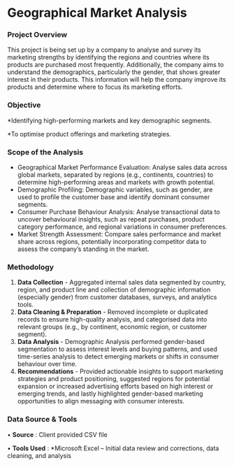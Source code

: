 # Geographical Market Analysis
### Project Overview
This project is being set up by a company to analyse and survey its marketing strengths by identifying the regions and countries where its products are purchased most frequently. Additionally, the company aims to understand the demographics, particularly the gender, that shows greater interest in their products. This information will help the company improve its products and determine where to focus its marketing efforts.
### Objective
*Identifying high-performing markets and key demographic segments.

*To optimise product offerings and marketing strategies.
### Scope of the Analysis
+ Geographical Market Performance Evaluation: Analyse sales data across global markets, separated by regions (e.g., continents, countries) to determine high-performing areas and markets with growth potential.
+ Demographic Profiling: Demographic variables, such as gender, are used to profile the customer base and identify dominant consumer segments.
+ Consumer Purchase Behaviour Analysis: Analyse transactional data to uncover behavioural insights, such as repeat purchases, product category performance, and regional variations in consumer preferences.
+ Market Strength Assessment: Compare sales performance and market share across regions, potentially incorporating competitor data to assess the company’s standing in the market.
### Methodology
1.	**Data Collection** - Aggregated internal sales data segmented by country, region, and product line and collection of demographic information (especially gender) from customer databases, surveys, and analytics tools.
2.	**Data Cleaning & Preparation** -  Removed incomplete or duplicated records to ensure high-quality analysis, and categorised data into relevant groups (e.g., by continent, economic region, or customer segment).
3.	**Data Analysis** - Demographic Analysis performed gender-based segmentation to assess interest levels and buying patterns, and used time-series analysis to detect emerging markets or shifts in consumer behaviour over time.
4.	**Recommendations** - Provided actionable insights to support marketing strategies and product positioning, suggested regions for potential expansion or increased advertising efforts based on high interest or emerging trends, and lastly highlighted gender-based marketing opportunities to align messaging with consumer interests.
### Data Source & Tools
•	**Source** : Client provided CSV file

•	**Tools Used** : 
*Microsoft Excel – Initial data review and corrections, data cleaning, and analysis

